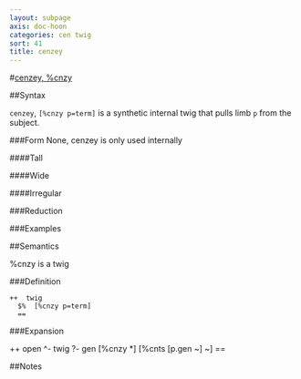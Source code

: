 ```yaml
---
layout: subpage
axis: doc-hoon
categories: cen twig
sort: 41
title: cenzey
---
```



#[cenzey, %cnzy](#cnzy)

##Syntax

`cenzey`, `[%cnzy p=term]` is a synthetic internal twig that pulls limb
`p` from the subject.

###Form
None, cenzey is only used internally

####Tall

####Wide

####Irregular

###Reduction

###Examples

##Semantics

%cnzy is a twig

###Definition

    ++  twig  
      $%  [%cnzy p=term]
      ==

###Expansion

  ++  open
      ^-  twig
      ?-  gen
        [%cnzy *]  [%cnts [p.gen ~] ~]
      ==

##Notes
    

